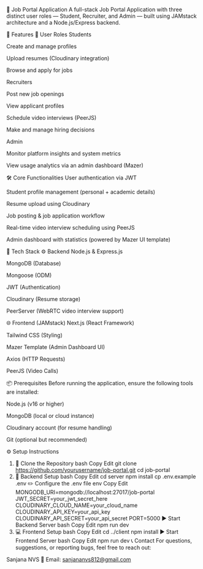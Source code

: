🎯 Job Portal Application
A full-stack Job Portal Application with three distinct user roles — Student, Recruiter, and Admin — built using JAMstack architecture and a Node.js/Express backend.

🚀 Features
👤 User Roles
Students

Create and manage profiles

Upload resumes (Cloudinary integration)

Browse and apply for jobs

Recruiters

Post new job openings

View applicant profiles

Schedule video interviews (PeerJS)

Make and manage hiring decisions

Admin

Monitor platform insights and system metrics

View usage analytics via an admin dashboard (Mazer)

🛠️ Core Functionalities
User authentication via JWT

Student profile management (personal + academic details)

Resume upload using Cloudinary

Job posting & job application workflow

Real-time video interview scheduling using PeerJS

Admin dashboard with statistics (powered by Mazer UI template)

🧰 Tech Stack
⚙️ Backend
Node.js & Express.js

MongoDB (Database)

Mongoose (ODM)

JWT (Authentication)

Cloudinary (Resume storage)

PeerServer (WebRTC video interview support)

🌐 Frontend (JAMstack)
Next.js (React Framework)

Tailwind CSS (Styling)

Mazer Template (Admin Dashboard UI)

Axios (HTTP Requests)

PeerJS (Video Calls)

📦 Prerequisites
Before running the application, ensure the following tools are installed:

Node.js (v16 or higher)

MongoDB (local or cloud instance)

Cloudinary account (for resume handling)

Git (optional but recommended)

⚙️ Setup Instructions
1. 🔄 Clone the Repository
bash
Copy
Edit
git clone https://github.com/yourusername/job-portal.git
cd job-portal
2. 🧠 Backend Setup
bash
Copy
Edit
cd server
npm install
cp .env.example .env
✏️ Configure the .env file
env
Copy
Edit
MONGODB_URI=mongodb://localhost:27017/job-portal
JWT_SECRET=your_jwt_secret_here
CLOUDINARY_CLOUD_NAME=your_cloud_name
CLOUDINARY_API_KEY=your_api_key
CLOUDINARY_API_SECRET=your_api_secret
PORT=5000
▶️ Start Backend Server
bash
Copy
Edit
npm run dev
3. 💻 Frontend Setup
bash
Copy
Edit
cd ../client
npm install
▶️ Start Frontend Server
bash
Copy
Edit
npm run dev
📞 Contact
For questions, suggestions, or reporting bugs, feel free to reach out:

Sanjana NVS
📧 Email: sanjananvs812@gmail.com

